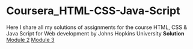 # Coursera_HTML-CSS-Java-Script
Here I share all my solutions of assignments for the course HTML, CSS &amp; Java Script for Web development by Johns Hopkins University
**Solution**
[Module 2](https://aayushisingh11.github.io/Coursera_HTML-CSS-Java-Script/module%202/)
[Module 3](https://aayushisingh11.github.io/Coursera_HTML-CSS-Java-Script/module%203/)